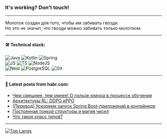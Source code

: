 ### It's working? Don't touch!

---
Молоток создан для того, чтобы им забивать гвозди. <br>
Но это не значит, что гвозди можно забивать только молотком.

---

#### 🛠️ Technical stack:

![Java](https://img.shields.io/badge/Java-informational?logo=Oracle&style=flat&logoColor=white&color=FF4500)
![Kotlin](https://img.shields.io/badge/Kotlin-informational?logo=Kotlin&style=flat&logoColor=white&color=774D97)
![Spring](https://img.shields.io/badge/SpringBoot-informational?logo=SpringBoot&style=flat&logoColor=white&color=6DB33F) <br>
![JS](https://img.shields.io/badge/JS-informational?logo=javaScript&style=flat&logoColor=black&color=F7Df1E)
![TS](https://img.shields.io/badge/TypeScript-informational?logo=typeScript&style=flat&logoColor=black&color=0667A8)
![NodeJS](https://img.shields.io/badge/NodeJS-informational?logo=node.js&style=flat&logoColor=white&color=70A760) <br>
![Nest](https://img.shields.io/badge/NestJS-informational?logo=NestJS&style=flat&logoColor=white&color=E0234E)
![PostgreSQL](https://img.shields.io/badge/PostgreSQL-informational?logo=PostgreSQL&style=flat&logoColor=white&color=DAA520)
![Git](https://img.shields.io/badge/Git-informational?logo=git&style=flat&logoColor=white&color=778899)

___

#### 💬 Latest posts from habr.com:

<!-- BLOG-POST-LIST:START -->
- [Чем смешнее, тем умнее! О пользе юмора в процессе обучения](https://habr.com/ru/articles/771920/?utm_source=habrahabr&utm_medium=rss&utm_campaign=771920)
- [Архитектуры RL: DDPG иPPO](https://habr.com/ru/companies/otus/articles/771412/?utm_source=habrahabr&utm_medium=rss&utm_campaign=771412)
- [[Перевод] Ускоряем запуск Spring Boot-приложений в контейнере](https://habr.com/ru/companies/otus/articles/771738/?utm_source=habrahabr&utm_medium=rss&utm_campaign=771738)
- [Постоянная тонкой структуры и магия чисел](https://habr.com/ru/articles/771906/?utm_source=habrahabr&utm_medium=rss&utm_campaign=771906)
- [Что такое класс типов?](https://habr.com/ru/articles/771896/?utm_source=habrahabr&utm_medium=rss&utm_campaign=771896)
<!-- BLOG-POST-LIST:END -->

---
[![Top Langs](https://github-readme-stats-git-master-advtsetting-gmailcom.vercel.app/api/top-langs/?username=zloylis&langs_count=10&hide_title=false&title_color=e6edf3&size_weight=0.5&count_weight=0.5&layout=compact&hide_border=true&theme=dracula)](https://github.com/zloylis)

<!-- ![GitHub stats](https://github-readme-stats-git-master-advtsetting-gmailcom.vercel.app/api?username=zloylis&show_icons=true&hide_border=true&theme=dracula&hide_title=true&include_all_commits=true&count_private=true&hide=contribs&hide_rank=true) -->
